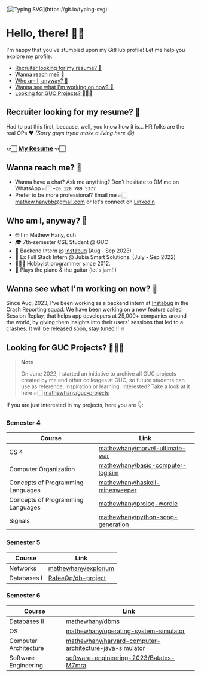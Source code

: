 [![Typing SVG](https://readme-typing-svg.demolab.com?font=Terminal&size=40&pause=1000&color=6FD300&center=true&vCenter=true&repeat=false&width=1000&height=100&lines=%24+python+-c+%22print('Hello%2C+%F0%9F%8C%8D!')%22)](https://git.io/typing-svg)

# Hello, there! 👋🏻
I'm happy that you've stumbled upon my GitHub profile! Let me help you explore my profile.

- [Recruiter looking for my resume? 📄](#recruiter-looking-for-my-resume-)
- [Wanna reach me? 💬](#wanna-reach-me-)
- [Who am I, anyway? 🙋](#who-am-i-anyway-)
- [Wanna see what I'm working on now? 🚀](#wanna-see-what-im-working-on-now-)
- [Looking for GUC Projects? 👨🏻‍🎓](#looking-for-guc-projects-)

## Recruiter looking for my resume? 📄
Had to put this first, because, well, you know how it is... HR folks are the real OPs ❤️ _(Sorry guys tryna make a living here 😄)_

### 👉🏻 [My Resume](https://rebrand.ly/mathew-hany-cv) 👈🏻 

## Wanna reach me? 💬
- Wanna have a chat? Ask me anything? Don't hesitate to DM me on WhatsApp 👉🏻 `+20 128 789 5377`
- Prefer to be more professional? Email me 👉🏻 [mathew.hanybb@gmail.com](mailto:mathew.hanybb@gmail.com) or let's connect on [LinkedIn](https://www.linkedin.com/in/mathewhany/)

## Who am I, anyway? 🙋
- 🤓 I'm Mathew Hany, duh
- 🎓 7th-semester CSE Student @ GUC 
- 🐞 Backend Intern @ [Instabug](https://github.com/Instabug) (Aug - Sep 2023) 
- 👔 Ex Full Stack Intern @ Jubia Smart Solutions. (July - Sep 2022) 
- 👨🏻‍💻 Hobbyist programmer since 2012.
- 🎸 Plays the piano & the guitar (let's jam!!)

## Wanna see what I'm working on now? 🚀
Since Aug, 2023, I've been working as a backend intern at [Instabug](https://github.com/Instabug) in the Crash Reporting squad. We have been working on a new feature called Session Replay, that helps app developers at 25,000+ companies around the world, by giving them insights into their users' sessions that led to a crashes. It will be released soon, stay tuned !! 🔥

## Looking for GUC Projects? 👨🏻‍🎓

> **Note**
> 
> On June 2022, I started an initiative to archive all GUC projects created by me and other colleages at GUC, so future students can use as reference, inspiration or learning. Interested? Take a look at it here 👉🏻 [mathewhany/guc-projects](https://github.com/mathewhany/guc-projects) 

If you are just interested in my projects, here you are 👇:

### Semester 4
| Course | Link |
| -- | -- | 
| CS 4 | [mathewhany/marvel-ultimate-war](https://github.com/mathewhany/marvel-ultimate-war) |
| Computer Organization | [mathewhany/basic-computer-logisim](https://github.com/mathewhany/basic-computer-logisim) | 
| Concepts of Programming Languages | [mathewhany/haskell-minesweeper](https://github.com/mathewhany/haskell-minesweeper) | 
| Concepts of Programming Languages | [mathewhany/prolog-wordle](https://github.com/mathewhany/prolog-wordle) | 
| Signals | [mathewhany/python-song-generation](https://github.com/mathewhany/python-song-generation) | 

### Semester 5
| Course | Link | 
| -- | -- | 
| Networks | [mathewhany/explorium](https://github.com/mathewhany/explorium) |
| Databases I | [RafeeQq/db-project](https://github.com/RafeeQq/db-project) |


### Semester 6
| Course | Link | 
| -- | -- | 
| Databases II | [mathewhany/dbms](https://github.com/mathewhany/dbms) |
| OS | [mathewhany/operating-system-simulator](https://github.com/mathewhany/operating-system-simulator) |
| Computer Architecture | [mathewhany/harvard-computer-architecture-java-simulator](https://github.com/mathewhany/harvard-computer-architecture-java-simulator) |
| Software Engineering | [software-engineering-2023/Batates-M7mra](https://github.com/software-engineering-2023/Batates-M7mra) | 
